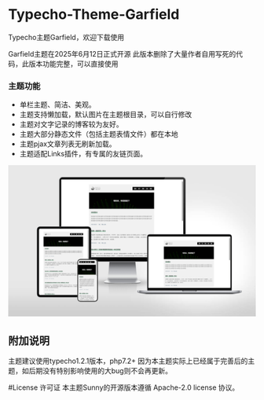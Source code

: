 # Typecho-Theme-Garfield
Typecho主题Garfield，欢迎下载使用

Garfield主题在2025年6月12日正式开源
此版本删除了大量作者自用写死的代码，此版本功能完整，可以直接使用

### 主题功能
+ 单栏主题、简洁、美观。
+ 主题支持懒加载，默认图片在主题根目录，可以自行修改
+ 主题对文字记录的博客较为友好。
+ 主题大部分静态文件（包括主题表情文件）都在本地
+ 主题pjax文章列表无刷新加载。
+ 主题适配Links插件，有专属的友链页面。

![演示](https://github.com/SurGarfield/Typecho-Theme-Garfield/blob/main/screenshot.png)

## 附加说明
主题建议使用typecho1.2.1版本，php7.2+
因为本主题实际上已经属于完善后的主题，如后期没有特别影响使用的大bug则不会再更新。

#License 许可证
本主题Sunny的开源版本遵循 Apache-2.0 license 协议。
